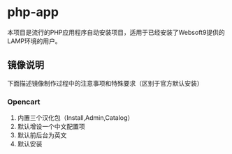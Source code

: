 # php-app
本项目是流行的PHP应用程序自动安装项目，适用于已经安装了Websoft9提供的LAMP环境的用户。

## 镜像说明

下面描述镜像制作过程中的注意事项和特殊要求（区别于官方默认安装）

### Opencart
1. 内置三个汉化包（Install,Admin,Catalog）
2. 默认增设一个中文配置项
3. 默认前后台为英文
4. 默认安装
